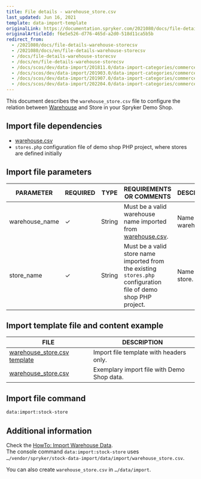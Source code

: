 ```yaml
---
title: File details - warehouse_store.csv
last_updated: Jun 16, 2021
template: data-import-template
originalLink: https://documentation.spryker.com/2021080/docs/file-details-warehouse-storecsv
originalArticleId: f6e5e526-d776-465d-a2d0-518d11ca5b5b
redirect_from:
  - /2021080/docs/file-details-warehouse-storecsv
  - /2021080/docs/en/file-details-warehouse-storecsv
  - /docs/file-details-warehouse-storecsv
  - /docs/en/file-details-warehouse-storecsv
  - /docs/scos/dev/data-import/201811.0/data-import-categories/commerce-setup/file-details-warehouse-store.csv.html
  - /docs/scos/dev/data-import/201903.0/data-import-categories/commerce-setup/file-details-warehouse-store.csv.html
  - /docs/scos/dev/data-import/201907.0/data-import-categories/commerce-setup/file-details-warehouse-store.csv.html
  - /docs/scos/dev/data-import/202204.0/data-import-categories/commerce-setup/file-details-warehouse-store.csv.html
---
```


This document describes the `warehouse_store.csv` file to configure the relation between [Warehouse](/docs/pbc/all/warehouse-management-system/{{site.version}}/inventory-management-feature-overview.html) and Store in your Spryker Demo Shop.


## Import file dependencies

* [warehouse.csv](/docs/pbc/all/warehouse-management-system/{{site.version}}/import-and-export-data/file-details-warehouse.csv.html)
* `stores.php` configuration file of demo shop PHP project, where stores are defined initially

## Import file parameters


| PARAMETER | REQUIRED | TYPE | REQUIREMENTS OR COMMENTS | DESCRIPTION |
| --- | --- | --- | --- | --- |
| warehouse_name | ✓ | String | Must be a valid warehouse name imported from [warehouse.csv](/docs/pbc/all/warehouse-management-system/{{site.version}}/import-and-export-data/file-details-warehouse.csv.html). | Name of the warehouse. |
| store_name | ✓ | String | Must be a valid store name imported from the existing `stores.php` configuration file of demo shop PHP project. | Name of the store. |


## Import template file and content example


| FILE | DESCRIPTION |
| --- | --- |
| [warehouse_store.csv template](https://spryker.s3.eu-central-1.amazonaws.com/docs/Developer+Guide/Back-End/Data+Manipulation/Data+Ingestion/Data+Import/Data+Import+Categories/Commerce+Setup/Template+warehouse_store.csv) | Import file template with headers only. |
| [warehouse_store.csv](https://spryker.s3.eu-central-1.amazonaws.com/docs/Developer+Guide/Back-End/Data+Manipulation/Data+Ingestion/Data+Import/Data+Import+Categories/Commerce+Setup/warehouse_store.csv) | Exemplary import file with Demo Shop data. |

## Import file command

```bash
data:import:stock-store
```

## Additional information

Check the [HowTo: Import Warehouse Data](/docs/scos/dev/tutorials-and-howtos/howtos/feature-howtos/data-imports/howto-import-warehouse-data.html).  
The console command `data:import:stock-store` uses `…/vendor/spryker/stock-data-import/data/import/warehouse_store.csv`.

You can also create `warehouse_store.csv` in `…/data/import`.
